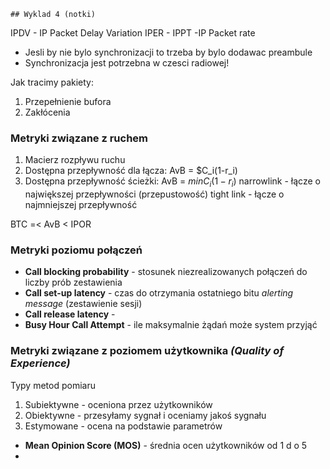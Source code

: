 	## Wyklad 4 (notki)
IPDV - IP Packet Delay Variation
IPER - 
IPPT -IP Packet rate

- Jesli by nie bylo synchronizacji to trzeba by bylo dodawac preambule 
- Synchronizacja jest potrzebna w czesci radiowej!


Jak tracimy pakiety:
1) Przepełnienie bufora
2) Zakłócenia

### Metryki związane z ruchem
1) Macierz rozpływu ruchu
2) Dostępna przepływność dla łącza: AvB = $C_i(1-r_i)
3) Dostępna przepływność ścieżki: AvB = $min{C_i ( 1 - r_i )}$
narrowlink - łącze o największej przepływności  (przepustowość)
tight link - łącze o najmniejszej przepływność

BTC =< AvB < IPOR


### Metryki poziomu połączeń 
- **Call blocking probability** - stosunek niezrealizowanych połączeń do liczby prób zestawienia
- **Call set-up latency** - czas do otrzymania ostatniego bitu *alerting message* (zestawienie sesji)
- **Call release latency** -
- **Busy Hour Call Attempt** - ile maksymalnie żądań może system przyjąć


### Metryki związane z poziomem użytkownika *(Quality of Experience)*

Typy metod pomiaru
1) Subiektywne - oceniona przez użytkowników
2) Obiektywne - przesyłamy sygnał i oceniamy jakoś sygnału
3) Estymowane  - ocena na podstawie parametrów


* **Mean Opinion Score (MOS)** - średnia ocen użytkowników od 1 d o 5
*  


